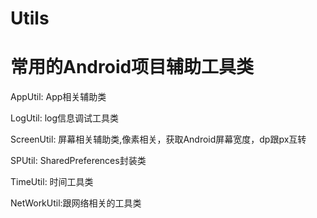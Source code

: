 # Utils
# 常用的Android项目辅助工具类

  AppUtil:    App相关辅助类
  
  LogUtil:    log信息调试工具类
  
  ScreenUtil: 屏幕相关辅助类,像素相关，获取Android屏幕宽度，dp跟px互转
  
  SPUtil:     SharedPreferences封装类  
  
  TimeUtil:   时间工具类

  NetWorkUtil:跟网络相关的工具类
